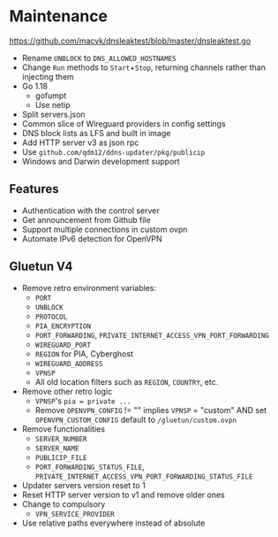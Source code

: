 # Maintenance

<https://github.com/macvk/dnsleaktest/blob/master/dnsleaktest.go>

- Rename `UNBLOCK` to `DNS_ALLOWED_HOSTNAMES`
- Change `Run` methods to `Start`+`Stop`, returning channels rather than injecting them
- Go 1.18
  - gofumpt
  - Use netip
- Split servers.json
- Common slice of Wireguard providers in config settings
- DNS block lists as LFS and built in image
- Add HTTP server v3 as json rpc
- Use `github.com/qdm12/ddns-updater/pkg/publicip`
- Windows and Darwin development support

## Features

- Authentication with the control server
- Get announcement from Github file
- Support multiple connections in custom ovpn
- Automate IPv6 detection for OpenVPN

## Gluetun V4

- Remove retro environment variables:
  - `PORT`
  - `UNBLOCK`
  - `PROTOCOL`
  - `PIA_ENCRYPTION`
  - `PORT_FORWARDING`, `PRIVATE_INTERNET_ACCESS_VPN_PORT_FORWARDING`
  - `WIREGUARD_PORT`
  - `REGION` for PIA, Cyberghost
  - `WIREGUARD_ADDRESS`
  - `VPNSP`
  - All old location filters such as `REGION`, `COUNTRY`, etc.
- Remove other retro logic
  - `VPNSP`'s `pia = private ...`
  - Remove `OPENVPN_CONFIG` != "" implies `VPNSP` = "custom" AND set `OPENVPN_CUSTOM_CONFIG` default to `/gluetun/custom.ovpn`
- Remove functionalities
  - `SERVER_NUMBER`
  - `SERVER_NAME`
  - `PUBLICIP_FILE`
  - `PORT_FORWARDING_STATUS_FILE`, `PRIVATE_INTERNET_ACCESS_VPN_PORT_FORWARDING_STATUS_FILE`
- Updater servers version reset to 1
- Reset HTTP server version to v1 and remove older ones
- Change to compulsory
  - `VPN_SERVICE_PROVIDER`
- Use relative paths everywhere instead of absolute
